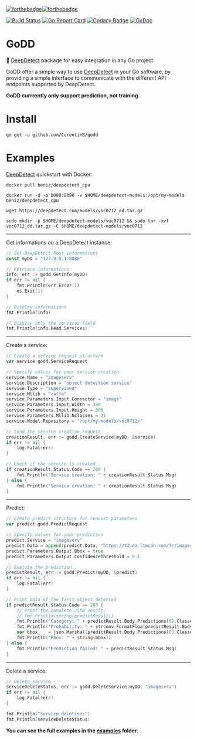 [![forthebadge](https://forthebadge.com/images/badges/built-with-love.svg)](https://forthebadge.com)[![forthebadge](https://forthebadge.com/images/badges/made-with-go.svg)](https://forthebadge.com)

[![Build Status](https://travis-ci.com/CorentinB/godd.svg?token=RUPYCGKsp5yMHL2ydcwd&branch=master)](https://travis-ci.com/CorentinB/godd) [![Go Report Card](https://goreportcard.com/badge/github.com/CorentinB/godd)](https://goreportcard.com/report/github.com/CorentinB/godd) [![Codacy Badge](https://api.codacy.com/project/badge/Grade/0d3f90ca8f7146248520913e89e37c9e)](https://www.codacy.com/app/CorentinB/godd?utm_source=github.com&amp;utm_medium=referral&amp;utm_content=CorentinB/godd&amp;utm_campaign=Badge_Grade) [![GoDoc](https://godoc.org/github.com/CorentinB/godd?status.svg)](https://godoc.org/github.com/CorentinB/godd)

# GoDD
🧠 [DeepDetect](https://github.com/jolibrain/deepdetect) package for easy integration in any Go project

GoDD offer a simple way to use [DeepDetect](https://github.com/jolibrain/deepdetect) in your Go software, by providing a simple interface to communicate with the different API endpoints supported by DeepDetect.

**GoDD currrently only support prediction, not training.**

# Install

`go get -u github.com/CorentinB/godd`

# Examples

[DeepDetect](https://github.com/jolibrain/deepdetect) quickstart with Docker:

`docker pull beniz/deepdetect_cpu`

`docker run -d -p 8080:8080 -v $HOME/deepdetect-models:/opt/my-models beniz/deepdetect_cpu`

`wget https://deepdetect.com/models/voc0712_dd.tar.gz`

`sudo mkdir -p $HOME/deepdetect-models/voc0712 && sudo tar -xvf voc0712_dd.tar.gz -C $HOME/deepdetect-models/voc0712`

---

Get informations on a DeepDetect instance:

```go
// Set DeepDetect host informations
const myDD = "127.0.0.1:8080"

// Retrieve informations
info, err := godd.GetInfo(myDD)
if err != nil {
	fmt.Println(err.Error())
	os.Exit(1)
}

// Display informations
fmt.Println(info)

// Display only the services field
fmt.Println(info.Head.Services)
```

---

Create a service:

```go
// Create a service request structure
var service godd.ServiceRequest

// Specify values for your service creation
service.Name = "imageserv"
service.Description = "object detection service"
service.Type = "supervised"
service.Mllib = "caffe"
service.Parameters.Input.Connector = "image"
service.Parameters.Input.Width = 300
service.Parameters.Input.Height = 300
service.Parameters.Mllib.Nclasses = 21
service.Model.Repository = "/opt/my-models/voc0712/"

// Send the service creation request
creationResult, err := godd.CreateService(myDD, &service)
if err != nil {
	log.Fatal(err)
}

// Check if the service is created
if creationResult.Status.Code == 200 {
	fmt.Println("Service creation: " + creationResult.Status.Msg)
} else {
	fmt.Println("Service creation: " + creationResult.Status.Msg)
}
```

---

Predict:

```go
// Create predict structure for request parameters
var predict godd.PredictRequest

// Specify values for your prediction
predict.Service = "imageserv"
predict.Data = append(predict.Data, "https://t2.ea.ltmcdn.com/fr/images/9/0/0/les_bienfaits_d_avoir_un_chien_1009_600.jpg")
predict.Parameters.Output.Bbox = true
predict.Parameters.Output.ConfidenceThreshold = 0.1

// Execute the prediction
predictResult, err := godd.Predict(myDD, &predict)
if err != nil {
	log.Fatal(err)
}

// Print data of the first object detected
if predictResult.Status.Code == 200 {
	// Print the complete JSON result:
	// fmt.Println(string(predictResult))
	fmt.Println("Category: " + predictResult.Body.Predictions[0].Classes[0.Cat)
	fmt.Println("Probability: " + strconv.FormatFloa(predictResult.Body.Predictions[0].Classes[0].Prob, 'f', 6, 64))
	var bbox, _ = json.Marshal(predictResult.Body.Predictions[0].Classes[0.Bbox)
	fmt.Println("Bbox: " + string(bbox))
} else {
	fmt.Println("Prediction failed: " + predictResult.Status.Msg)
}
```

---

Delete a service:

```go
// Delete service
serviceDeleteStatus, err := godd.DeleteService(myDD, "imageserv")
if err != nil {
	log.Fatal(err)
}

fmt.Println("Service deletion:")
fmt.Println(serviceDeleteStatus)
```

**You can see the full examples in the [examples](https://github.com/CorentinB/godd/tree/master/examples) folder.**
